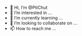 - 👋 Hi, I’m @PtiChut
- 👀 I’m interested in ...
- 🌱 I’m currently learning ...
- 💞️ I’m looking to collaborate on ...
- 📫 How to reach me ...

<!---
PtiChut/PtiChut is a ✨ special ✨ repository because its `README.md` (this file) appears on your GitHub profile.
You can click the Preview link to take a look at your changes.
--->
